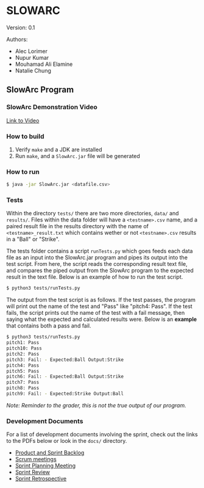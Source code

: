 # SLOWARC
Version: 0.1

Authors:
- Alec Lorimer
- Nupur Kumar
- Mouhamad Ali Elamine
- Natalie Chung

## SlowArc Program

### SlowArc Demonstration Video

[Link to Video](SlowArcDemonstration.mp4)

### How to build
1. Verify `make` and a JDK are installed
2. Run `make`, and a `SlowArc.jar` file will be generated


### How to run
```bash
$ java -jar SlowArc.jar <datafile.csv>
```

### Tests
Within the directory `tests/` there are two more directories, `data/` and `results/`. Files within the data folder will have a `<testname>.csv` name, and a paired result file in the results directory with the name of `<testname>_result.txt` which contains wether or not `<testname>.csv` results in a "Ball" or "Strike".

The tests folder contains a script `runTests.py` which goes feeds each data file as an input into the SlowArc.jar program and pipes its output into the test script. From here, the script reads the corresponding result text file, and compares the piped output from the SlowArc program to the expected result in the text file. Below is an example of how to run the test script.

```bash
$ python3 tests/runTests.py
```

The output from the test script is as follows. If the test passes, the program will print out the name of the test and "Pass" like "pitch4: Pass". If the test fails, the script prints out the name of the test with a fail message, then saying what the expected and calculated results were. Below is an **example** that contains both a pass and fail.
```bash
$ python3 tests/runTests.py
pitch1: Pass
pitch10: Pass
pitch2: Pass
pitch3: Fail: - Expected:Ball Output:Strike
pitch4: Pass
pitch5: Pass
pitch6: Fail: - Expected:Ball Output:Strike
pitch7: Pass
pitch8: Pass
pitch9: Fail: - Expected:Strike Output:Ball
```
_Note: Reminder to the grader, this is not the true output of our program._

### Development Documents
For a list of development documents involving the sprint, check out the links to the PDFs below or look in the `docs/` directory.
- [Product and Sprint Backlog](docs/Product_and_Sprint_Backlog.pdf)
- [Scrum meetings](docs/Scrum_Meetings.pdf)
- [Sprint Planning Meeting](docs/Sprint_Planning_Meeting.pdf)
- [Sprint Review](docs/Sprint_Review.pdf)
- [Sprint Retrospective](docs/Sprint_Retrospective.pdf)

